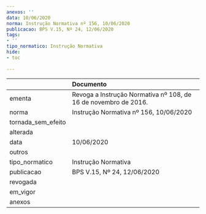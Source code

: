 ```yaml
---
anexos: ''
data: 10/06/2020
norma: Instrução Normativa nº 156, 10/06/2020
publicacao: BPS V.15, Nº 24, 12/06/2020
tags:
- ''
tipo_normatico: Instrução Normativa
hide: 
- toc 
 
---
```


|                    | Documento                                                       |
|:-------------------|:----------------------------------------------------------------|
| ementa             | Revoga a Instrução Normativa nº 108, de 16 de novembro de 2016. |
| norma              | Instrução Normativa nº 156, 10/06/2020                          |
| tornada_sem_efeito |                                                                 |
| alterada           |                                                                 |
| data               | 10/06/2020                                                      |
| outros             |                                                                 |
| tipo_normatico     | Instrução Normativa                                             |
| publicacao         | BPS V.15, Nº 24, 12/06/2020                                     |
| revogada           |                                                                 |
| em_vigor           |                                                                 |
| anexos             |                                                                 |